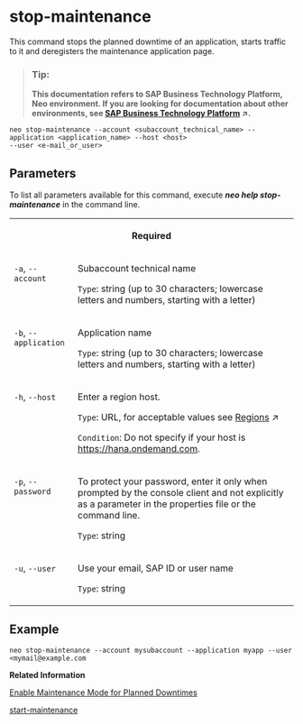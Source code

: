 <!-- loio3fbd6fed625945db8d02ed24276872a9 -->

# stop-maintenance

This command stops the planned downtime of an application, starts traffic to it and deregisters the maintenance application page.



> ### Tip:  
> **This documentation refers to SAP Business Technology Platform, Neo environment. If you are looking for documentation about other environments, see [SAP Business Technology Platform](https://help.sap.com/viewer/65de2977205c403bbc107264b8eccf4b/Cloud/en-US/6a2c1ab5a31b4ed9a2ce17a5329e1dd8.html "SAP Business Technology Platform (SAP BTP) is an integrated offering comprised of four technology portfolios: database and data management, application development and integration, analytics, and intelligent technologies. The platform offers users the ability to turn data into business value, compose end-to-end business processes, and build and extend SAP applications quickly.") :arrow_upper_right:.**



```
neo stop-maintenance --account <subaccount_technical_name> --application <application_name> --host <host> 
--user <e-mail_or_user>
```



## Parameters

To list all parameters available for this command, execute ***neo help stop-maintenance*** in the command line.


<table>
<tr>
<th valign="top" colspan="2">

Required



</th>
</tr>
<tr>
<td valign="top">

`-a`, `--account`



</td>
<td valign="top">

Subaccount technical name

`Type`: string \(up to 30 characters; lowercase letters and numbers, starting with a letter\)



</td>
</tr>
<tr>
<td valign="top">

`-b`, `--application` 



</td>
<td valign="top">

Application name

 `Type`: string \(up to 30 characters; lowercase letters and numbers, starting with a letter\)



</td>
</tr>
<tr>
<td valign="top">

`-h`, `--host`



</td>
<td valign="top">

Enter a region host.

`Type`: URL, for acceptable values see [Regions](https://help.sap.com/viewer/65de2977205c403bbc107264b8eccf4b/Cloud/en-US/350356d1dc314d3199dca15bd2ab9b0e.html "You can deploy applications in different regions. Each region represents a geographical location (for example, Europe, US East) where applications, data, or services are hosted.") :arrow_upper_right:

`Condition`: Do not specify if your host is https://hana.ondemand.com.



</td>
</tr>
<tr>
<td valign="top">

`-p`, `--password`



</td>
<td valign="top">

To protect your password, enter it only when prompted by the console client and not explicitly as a parameter in the properties file or the command line.

`Type`: string



</td>
</tr>
<tr>
<td valign="top">

`-u`, `--user`



</td>
<td valign="top">

Use your email, SAP ID or user name

`Type`: string



</td>
</tr>
</table>



## Example

```
neo stop-maintenance --account mysubaccount --application myapp --user <mymail@example.com 
```

**Related Information**  


[Enable Maintenance Mode for Planned Downtimes](enable-maintenance-mode-for-planned-downtimes-aa04f29.md "An operator can start and stop planned application downtime, during which a customized maintenance page for that application is shown to end users.")

[start-maintenance](start-maintenance-f42be92.md "This command starts the planned downtime of an application, during which it no longer receives requests and a custom maintenance page for that application is shown to the user. All active connections will still be handled until the application is stopped.")

